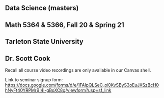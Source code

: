 ## Data Science (masters)
## Math 5364 & 5366, Fall 20 & Spring 21
## Tarleton State University
## Dr. Scott Cook

Recall all course video recordings are only available in our Canvas shell.

Link to seminar signup form: https://docs.google.com/forms/d/e/1FAIpQLSeC_oi0KvSByS3oEuJXSzBcH0hNyFt40YRPMrBI4l-gBoXC8g/viewform?usp=sf_link
